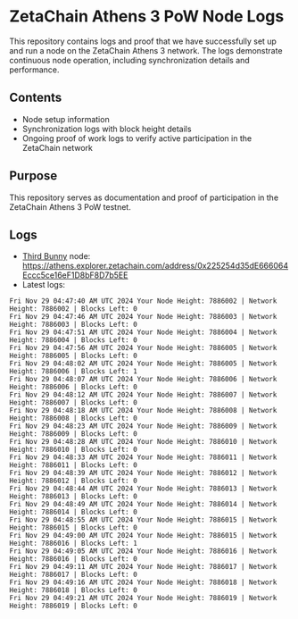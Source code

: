 # ZetaChain Athens 3 PoW Node Logs
This repository contains logs and proof that we have successfully set up and run a node on the ZetaChain Athens 3 network. The logs demonstrate continuous node operation, including synchronization details and performance.

## Contents
- Node setup information
- Synchronization logs with block height details
- Ongoing proof of work logs to verify active participation in the ZetaChain network

## Purpose
This repository serves as documentation and proof of participation in the ZetaChain Athens 3 PoW testnet.

## Logs

- [Third Bunny](https://thirdbunny.xyz/) node: https://athens.explorer.zetachain.com/address/0x225254d35dE666064Eccc5ce16eF1D8bF8D7b5EE
- Latest logs:
```
Fri Nov 29 04:47:40 AM UTC 2024 Your Node Height: 7886002 | Network Height: 7886002 | Blocks Left: 0
Fri Nov 29 04:47:46 AM UTC 2024 Your Node Height: 7886003 | Network Height: 7886003 | Blocks Left: 0
Fri Nov 29 04:47:51 AM UTC 2024 Your Node Height: 7886004 | Network Height: 7886004 | Blocks Left: 0
Fri Nov 29 04:47:56 AM UTC 2024 Your Node Height: 7886005 | Network Height: 7886005 | Blocks Left: 0
Fri Nov 29 04:48:02 AM UTC 2024 Your Node Height: 7886005 | Network Height: 7886006 | Blocks Left: 1
Fri Nov 29 04:48:07 AM UTC 2024 Your Node Height: 7886006 | Network Height: 7886006 | Blocks Left: 0
Fri Nov 29 04:48:12 AM UTC 2024 Your Node Height: 7886007 | Network Height: 7886007 | Blocks Left: 0
Fri Nov 29 04:48:18 AM UTC 2024 Your Node Height: 7886008 | Network Height: 7886008 | Blocks Left: 0
Fri Nov 29 04:48:23 AM UTC 2024 Your Node Height: 7886009 | Network Height: 7886009 | Blocks Left: 0
Fri Nov 29 04:48:28 AM UTC 2024 Your Node Height: 7886010 | Network Height: 7886010 | Blocks Left: 0
Fri Nov 29 04:48:33 AM UTC 2024 Your Node Height: 7886011 | Network Height: 7886011 | Blocks Left: 0
Fri Nov 29 04:48:39 AM UTC 2024 Your Node Height: 7886012 | Network Height: 7886012 | Blocks Left: 0
Fri Nov 29 04:48:44 AM UTC 2024 Your Node Height: 7886013 | Network Height: 7886013 | Blocks Left: 0
Fri Nov 29 04:48:49 AM UTC 2024 Your Node Height: 7886014 | Network Height: 7886014 | Blocks Left: 0
Fri Nov 29 04:48:55 AM UTC 2024 Your Node Height: 7886015 | Network Height: 7886015 | Blocks Left: 0
Fri Nov 29 04:49:00 AM UTC 2024 Your Node Height: 7886015 | Network Height: 7886016 | Blocks Left: 1
Fri Nov 29 04:49:05 AM UTC 2024 Your Node Height: 7886016 | Network Height: 7886016 | Blocks Left: 0
Fri Nov 29 04:49:11 AM UTC 2024 Your Node Height: 7886017 | Network Height: 7886017 | Blocks Left: 0
Fri Nov 29 04:49:16 AM UTC 2024 Your Node Height: 7886018 | Network Height: 7886018 | Blocks Left: 0
Fri Nov 29 04:49:21 AM UTC 2024 Your Node Height: 7886019 | Network Height: 7886019 | Blocks Left: 0
```
